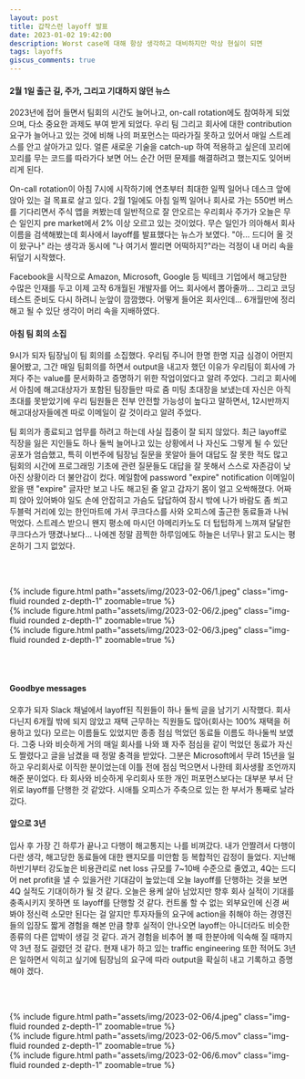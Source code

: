 ```yaml
---
layout: post
title: 갑작스런 layoff 발표
date: 2023-01-02 19:42:00
description: Worst case에 대해 항상 생각하고 대비하지만 막상 현실이 되면 
tags: layoffs 
giscus_comments: true
---
```


#### 2월 1일 출근 길, 주가, 그리고 기대하지 않던 뉴스
2023년에 접어 들면서 팀회의 시간도 늘어나고, on-call rotation에도 참여하게 되었으며, 다소 중요한 과제도 부여 받게 되었다. 우리 팀 그리고 회사에 대한 contribution 요구가 늘어나고 있는 것에 비해 나의 퍼포먼스는 따라가질 못하고 있어서 매일 스트레스를 안고 살아가고 있다. 얼른 새로운 기술을 catch-up 하여 적용하고 싶은데 꼬리에 꼬리를 무는 코드를 따라가다 보면 어느 순간 어떤 문제를 해결하려고 했는지도 잊어버리게 된다.

On-call rotation이 아침 7시에 시작하기에 연초부터 최대한 일찍 일어나 데스크 앞에 앉아 있는 걸 목표로 살고 있다. 2월 1일에도 아침 일찍 일어나 회사로 가는 550번 버스를 기다리면서 주식 앱을 켜봤는데 일반적으로 잘 안오르는 우리회사 주가가 오늘은 무슨 일인지 pre market에서 2% 이상 오르고 있는 것이었다. 무슨 일인가 의아해서 회사이름을 검색해봤는데 회사에서 layoff를 발표했다는 뉴스가 보였다. "아... 드디어 올 것이 왔구나" 라는 생각과 동시에 "나 여기서 짤리면 어떡하지?"라는 걱정이 내 머리 속을 뒤덮기 시작했다.

Facebook을 시작으로 Amazon, Microsoft, Google 등 빅테크 기업에서 해고당한 수많은 인재를 두고 이제 고작 6개월된 개발자를 어느 회사에서 뽑아줄까... 그리고 코딩테스트 준비도 다시 하려니 눈앞이 깜깜했다. 어떻게 들어온 회사인데... 6개월만에 정리해고 될 수 있단 생각이 머리 속을 지배하였다.


#### 아침 팀 회의 소집
9시가 되자 팀장님이 팀 회의를 소집했다. 우리팀 주니어 한명 한명 지금 심경이 어떤지 물어봤고, 그간 매일 팀회의를 하면서 output을 내고자 했던 이유가 우리팀이 회사에 가져다 주는 value를 문서화하고 증명하기 위한 작업이었다고 알려 주었다. 그리고 회사에서 아침에 해고대상자가 포함된 팀장들만 따로 줌 미팅 초대장을 보냈는데 자신은 아직 초대를 못받았기에 우리 팀원들은 전부 안전할 가능성이 높다고 말하면서, 12시반까지 해고대상자들에겐 따로 이메일이 갈 것이라고 알려 주었다.

팀 회의가 종료되고 업무를 하려고 하는데 사실 집중이 잘 되지 않았다. 최근 layoff로 직장을 잃은 지인들도 하나 둘씩 늘어나고 있는 상황에서 나 자신도 그렇게 될 수 있단 공포가 엄습했고, 특히 이번주에 팀장님 질문을 못알아 들어 대답도 잘 못한 적도 많고 팀회의 시간에 프로그래밍 기초에 관련 질문들도 대답을 잘 못해서 스스로 자존감이 낮아진 상황이라 더 불안감이 컸다. 메일함에 password "expire" notification 이메일이 왔을 땐 "expire" 글자만 보고 나도 해고된 줄 알고 갑자기 몸이 얼고 오싹해졌다. 어짜피 앉아 있어봐야 일도 손에 안잡히고 가슴도 답답하여 잠시 밖에 나가 바람도 좀 쐬고 두블럭 거리에 있는 한인마트에 가서 쿠크다스를 사와 오피스에 출근한 동료들과 나눠 먹었다. 스트레스 받으니 왠지 평소에 마시던 아메리카노도 더 텁텁하게 느껴져 달달한 쿠크다스가 땡겼나보다... 나에겐 정말 끔찍한 하루임에도 하늘은 너무나 맑고 도시는 평온하기 그지 없었다.

<br><br>

<div class="row mt-3">
    <div class="col-sm mt-3 mt-md-0">
        {% include figure.html path="assets/img/2023-02-06/1.jpeg" class="img-fluid rounded z-depth-1" zoomable=true %}
    </div>
    <div class="col-sm mt-3 mt-md-0">
        {% include figure.html path="assets/img/2023-02-06/2.jpeg" class="img-fluid rounded z-depth-1" zoomable=true %}
    </div>
    <div class="col-sm mt-3 mt-md-0">
        {% include figure.html path="assets/img/2023-02-06/3.jpeg" class="img-fluid rounded z-depth-1" zoomable=true %}
    </div>
</div>

<br><br>

#### Goodbye messages
오후가 되자 Slack 채널에서 layoff된 직원들이 하나 둘씩 글을 남기기 시작했다. 회사 다닌지 6개월 밖에 되지 않았고 재택 근무하는 직원들도 많아(회사는 100% 재택을 허용하고 있다) 모르는 이름들도 있었지만 종종 점심 먹었던 동료들 이름도 하나둘씩 보였다. 그중 나와 비슷하게 거의 매일 회사를 나와 꽤 자주 점심을 같이 먹었던 동료가 자신도 짤렸다고 글을 남겼을 때 정말 충격을 받았다. 그분은 Microsoft에서 무려 15년을 일하고 우리회사로 이직한 분이었는데 이틀 전에 점심 먹으면서 나한테 회사생활 조언까지 해준 분이었다. 타 회사와 비슷하게 우리회사 또한 개인 퍼포먼스보다는 대부분 부서 단위로 layoff를 단행한 것 같았다. 시애틀 오피스가 주축으로 있는 한 부서가 통째로 날라갔다.

#### 앞으로 3년
입사 후 가장 긴 하루가 끝나고 다행이 해고통지는 나를 비껴갔다. 내가 안짤려서 다행이다란 생각, 해고당한 동료들에 대한 왠지모를 미안함 등 복합적인 감정이 들었다. 지난해 하반기부터 강도높은 비용관리로 net loss 규모를 7~10배 수준으로 줄였고, 4Q는 드디어 net profit을 낼 수 있을거란 기대감이 높았는데 오늘 layoff를 단행하는 것을 보면 4Q 실적도 기대이하가 될 것 같다. 오늘은 용케 살아 남았지만 향후 회사 실적이 기대를 충족시키지 못하면 또 layoff를 단행할 것 같다. 컨트롤 할 수 없는 외부요인에 신경 써봐야 정신력 소모만 된다는 걸 알지만 투자자들의 요구에 action을 취해야 하는 경영진들의 입장도 짧게 경험을 해본 만큼 향후 실적이 안나오면 layoff는 아니더라도 비슷한 종류의 다른 압박이 생길 것 같다. 과거 경험을 비추어 볼 때 한분야에 익숙해 질 때까지 약 3년 정도 걸렸던 것 같다. 현재 내가 하고 있는 traffic engineering 또한 적어도 3년은 일하면서 익히고 싶기에 팀장님의 요구에 따라 output을 확실히 내고 기록하고 증명해야 겠다.

<br><br>

<div class="row mt-3">
    <div class="col-sm mt-3 mt-md-0">
        {% include figure.html path="assets/img/2023-02-06/4.jpeg" class="img-fluid rounded z-depth-1" zoomable=true %}
    </div>
    <div class="col-sm mt-3 mt-md-0">
        {% include figure.html path="assets/img/2023-02-06/5.mov" class="img-fluid rounded z-depth-1" zoomable=true %}
    </div>
    <div class="col-sm mt-3 mt-md-0">
        {% include figure.html path="assets/img/2023-02-06/6.mov" class="img-fluid rounded z-depth-1" zoomable=true %}
    </div>
</div>

